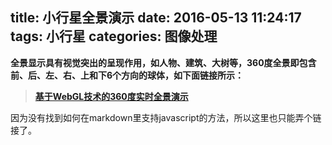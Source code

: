 title: 小行星全景演示
date: 2016-05-13 11:24:17
tags: 小行星
categories: 图像处理
---

**全景显示具有视觉突出的呈现作用，如人物、建筑、大树等，360度全景即包含前、后、左、右、上和下6个方向的球体，如下面链接所示：**

> **[基于WebGL技术的360度实时全景演示](/uploads/asteroid.html)**

因为没有找到如何在markdown里支持javascript的方法，所以这里也只能弄个链接了。


